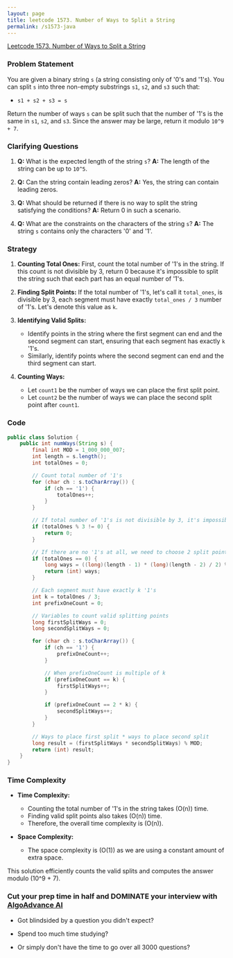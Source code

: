 ```yaml
---
layout: page
title: leetcode 1573. Number of Ways to Split a String
permalink: /s1573-java
---
```

[Leetcode 1573. Number of Ways to Split a String](https://algoadvance.github.io/algoadvance/l1573)
### Problem Statement

You are given a binary string `s` (a string consisting only of '0's and '1's). You can split `s` into three non-empty substrings `s1`, `s2`, and `s3` such that:

* `s1 + s2 + s3 = s`

Return the number of ways `s` can be split such that the number of '1's is the same in `s1`, `s2`, and `s3`. Since the answer may be large, return it modulo `10^9 + 7`.

### Clarifying Questions

1. **Q:** What is the expected length of the string `s`?
   **A:** The length of the string can be up to `10^5`.

2. **Q:** Can the string contain leading zeros?
   **A:** Yes, the string can contain leading zeros.

3. **Q:** What should be returned if there is no way to split the string satisfying the conditions?
   **A:** Return 0 in such a scenario.

4. **Q:** What are the constraints on the characters of the string `s`?
   **A:** The string `s` contains only the characters '0' and '1'.

### Strategy

1. **Counting Total Ones:** First, count the total number of '1's in the string. If this count is not divisible by 3, return 0 because it's impossible to split the string such that each part has an equal number of '1's.

2. **Finding Split Points:** If the total number of '1's, let's call it `total_ones`, is divisible by 3, each segment must have exactly `total_ones / 3` number of '1's. Let's denote this value as `k`.

3. **Identifying Valid Splits:**
   - Identify points in the string where the first segment can end and the second segment can start, ensuring that each segment has exactly `k` '1's.
   - Similarly, identify points where the second segment can end and the third segment can start.

4. **Counting Ways:**
   - Let `count1` be the number of ways we can place the first split point.
   - Let `count2` be the number of ways we can place the second split point after `count1`.

### Code

```java
public class Solution {
    public int numWays(String s) {
        final int MOD = 1_000_000_007;
        int length = s.length();
        int totalOnes = 0;

        // Count total number of '1's
        for (char ch : s.toCharArray()) {
            if (ch == '1') {
                totalOnes++;
            }
        }

        // If total number of '1's is not divisible by 3, it's impossible to split
        if (totalOnes % 3 != 0) {
            return 0;
        }

        // If there are no '1's at all, we need to choose 2 split points from (length - 1) positions
        if (totalOnes == 0) {
            long ways = ((long)(length - 1) * (long)(length - 2) / 2) % MOD;
            return (int) ways;
        }

        // Each segment must have exactly k '1's
        int k = totalOnes / 3;
        int prefixOneCount = 0;

        // Variables to count valid splitting points
        long firstSplitWays = 0;
        long secondSplitWays = 0;

        for (char ch : s.toCharArray()) {
            if (ch == '1') {
                prefixOneCount++;
            }

            // When prefixOneCount is multiple of k
            if (prefixOneCount == k) {
                firstSplitWays++;
            }

            if (prefixOneCount == 2 * k) {
                secondSplitWays++;
            }
        }

        // Ways to place first split * ways to place second split
        long result = (firstSplitWays * secondSplitWays) % MOD;
        return (int) result;
    }
}
```

### Time Complexity

- **Time Complexity:** 
  - Counting the total number of '1's in the string takes \(O(n)\) time.
  - Finding valid split points also takes \(O(n)\) time.
  - Therefore, the overall time complexity is \(O(n)\).

- **Space Complexity:** 
  - The space complexity is \(O(1)\) as we are using a constant amount of extra space.

This solution efficiently counts the valid splits and computes the answer modulo \(10^9 + 7\).


### Cut your prep time in half and DOMINATE your interview with [AlgoAdvance AI](https://algoAdvance.com)

- Got blindsided by a question you didn't expect?

- Spend too much time studying?

- Or simply don't have the time to go over all 3000 questions?

